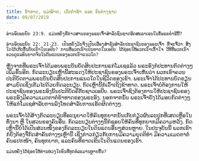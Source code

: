 ```yaml
---
title: ຂ້າທາດ, ແມ່ໝ້າຍ, ເດັກກຳພ້າ ແລະ ຄົນຕ່າງຊາດ
date: 09/07/2019
---
```


`ອ່ານອົບພະຍົບ 23:9. ແມ່ນຫຍັງຄືຂ່າວສານຂອງພຣະເຈົ້າສຳລັບຊົນຊາດອິດສະລາເອນໃນຂໍ້ພຣະຄຳພີນີ້?`

`ອ່ານອົບພະຍົບ 22: 21-23. ເປັນຫຍັງມັນຈຶ່ງເປັນເລື່ອງສຳຄັນສຳລັບປະຊາຊົນຂອງພຣະເຈົ້າ ທີ່ຈະຈື່ວ່າ ສິ່ງໃດໄດ້ເກີດຂຶ້ນກັບເຂົາໃນເອຢິບ? ການທີ່ພວກເຂົາເປັນທາດໃນເອຢິບ ໄດ້ຊ່ອຍໃຫ້ພວກເຂົາເຂົ້າໃຈ ວີທີທີ່ພວກເຂົາຄວນດູແລຄົນຍາກຈົນໃນດິນແດນຂອງພວກເຂົາແນວໃດ?`

ຫຼັງຈາກທີ່ພຣະເຈົ້າໄດ້ມອບພຣະບັນຍັດສິບປະການແກ່ໂມເຊແລ້ວ ພຣະອົງກໍ່ປະທານກົດຕ່າງໆເພີ່ມຂຶ້ນອີກ. ກົດລະບຽບເຫຼົ່ານີ້ສະແດງໃຫ້ປະຊາຊົນຂອງພຣະເຈົ້າເຫັນວ່າ ພວກເຂົາຄວນປະຕິບັດຕາມພຣະບັນຍັດສິບປະການແນວໃດໃນຊີວິດຂອງເຂົາ. ພຣະເຈົ້າໄດ້ປະທານບົດຂຽນສາມບົດເຊິ່ງເຕັມໄປດ້ວຍກົດລະບຽບ. ກົດເຫຼົ່ານີ້ກໍເວົ້າເຖິງຂ້າທາດ. ພຣະເຈົ້າບໍ່ຕ້ອງການໃຫ້ປະຊາຊົນຂອງພຣະອົງນັ້ນປະຕິບັດຄືກັບຊາວເອຢິບ. ພຣະເຈົ້າຊົງຕ້ອງການໃຫ້ປະຊາຊົນຂອງພຣະອົງມີຄວາມເມດຕາຕໍ່ຂ້າທາດຂອງພຣະອົງ. ນອກຈາກນັ້ນ ພຣະເຈົ້າຍັງໄດ້ມອບກົດຕ່າງໆໃຫ້ແກ່ໂມເຊສຳລັບການລົງໂທດສຳລັບການເຮັດຜິດຕ່າງໆ.

ພຣະເຈົ້າໄດ້ສ້າງກົດລະບຽບທີ່ອະນຸຍາດໃຫ້ຄົນທຸກຍາກນັ້ນເກັບກ່ຽວຜົນລະປູກທີ່ເສດເຫຼືອໃນທົ່ງນາ ຫຼື ໃນສວນຂອງຄົນອື່ນ. ກົດລະບຽບຕ່າງໆນີ້ກໍ່ຊອຍໃຫ້ຄົນທີ່ທຸກຍາກມີຄວາມຫວັງ. ກົດເຫຼົ່ານີ້ບໍ່ໄດ້ເປັນສ່ວນໜຶ່ງຂອງກົດລະບຽບໃນດິນແດນອື່ນໆສ່ວນຫຼາຍ. ໃນປະຈຸບັນນີ້ ພວກເຮົາກໍຍັງຕ້ອງຈື່ກົດສຳຄັນຕ່າງໆເຫຼົ່ານີ້ ເຊິ່ງກ່າວກ່ຽວກັບການມີຄວາມຍຸດຕິທຳ ມີຄວາມເມດຕາຕໍ່ຄົນແປກໜ້າ, ຄົນທຸກຍາກ, ແລະຄົນທີ່ຂາດເຂີນໃນດິນແດນຂອງເຮົາ.

`ແມ່ນຫຍັງໄດ້ຊ່ອຍໃຫ້ທ່ານຫ່ວງໃຍຄົນທີ່ທຸກທໍລະມານຫຼາຍຂຶ້ນ?`